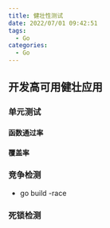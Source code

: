 ```yaml
---
title: 健壮性测试
date: 2022/07/01 09:42:51
tags:
  - Go
categories:
  - Go
---
```



## 开发高可用健壮应用

### 单元测试

#### 函数通过率

#### 覆盖率

### 竞争检测

- go build -race

### 死锁检测
